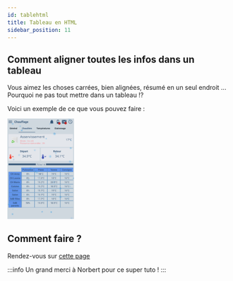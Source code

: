 ```yaml
---
id: tablehtml
title: Tableau en HTML
sidebar_position: 11
---
```


## Comment aligner toutes les infos dans un tableau

Vous aimez les choses carrées, bien alignées, résumé en un seul endroit ...  
Pourquoi ne pas tout mettre dans un tableau !?

Voici un exemple de ce que vous pouvez faire :  

<img src="../../img/tutorials/tablehtml.png" width="30%" />

## Comment faire ?

Rendez-vous sur [cette page](https://community.jeedom.com/t/tuto-afficher-un-tableau-html-dans-vos-pages/97831)

:::info
Un grand merci à Norbert pour ce super tuto !
:::
